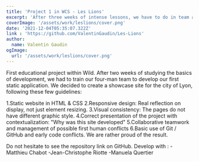 ```yaml
---
title: 'Project 1 in WCS - Les Lions'
excerpt: 'After three weeks of intense lessons, we have to do in team an educational project'
coverImage: '/assets/work/leslions/cover.png'
date: '2021-12-04T05:35:07.322Z'
link : 'https://github.com/ValentinGaudin/Les-Lions'
author:
  name: Valentin Gaudin
ogImage:
  url: '/assets/work/leslions/cover.png'
---
```


First educational project within Wild. After two weeks of studying the basics of development, we had to train our four-man team to develop our first static application. We decided to create a showcase site for the city of Lyon, following these few guidelines:

1.Static website in HTML & CSS 
2.Responsive design: Real reflection on display, not just element resizing. 
3.Visual consistency: The pages do not have different graphic style. 
4.Correct presentation of the project with contextualization: "Why was this site developed" 
5.Collaborative teamwork and management of possible first human conflicts 
6.Basic use of Git / GitHub and early code conflicts. We are rather proud of the result. 

Do not hesitate to see the repository link on GitHub. 
Develop with : \-Matthieu Chabot \-Jean-Christophe Riotte \-Manuela Quertier
